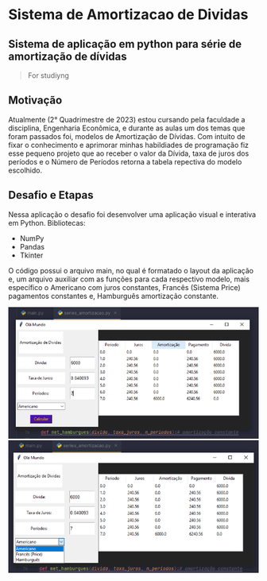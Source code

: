 # Sistema de Amortizacao de Dividas
## Sistema de aplicação em python para série de amortização de dívidas
> For studiyng
## Motivação
Atualmente (2° Quadrimestre de 2023) estou cursando pela faculdade a disciplina, Engenharia Econômica, e durante as aulas um dos temas que foram passados foi, 
modelos de Amortização de Dívidas. Com intuito de fixar o conhecimento e aprimorar minhas habildiades de programação fiz esse pequeno projeto 
que ao receber o valor da Dívida, taxa de juros dos períodos e o Número de Períodos retorna a tabela repectiva do modelo escolhido.

## Desafio e Etapas
Nessa aplicação o desafio foi desenvolver uma aplicação visual e interativa em Python.
Bibliotecas: 
- NumPy
- Pandas
- Tkinter

O código possui o arquivo main, no qual é formatado o layout da aplicação e, um arquivo auxiliar com as funções para cada respectivo modelo,
mais específico o Americano com juros constantes, Francês (Sistema Price) pagamentos constantes e, Hamburguês amortização constante.

![Alt Text](library/prints/print_layout.png)
![Alt Text](library/prints/print_metodos.png)


